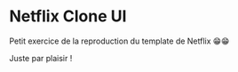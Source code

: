 # Netflix Clone UI

Petit exercice de la reproduction du template de Netflix 😁😁

Juste par plaisir !